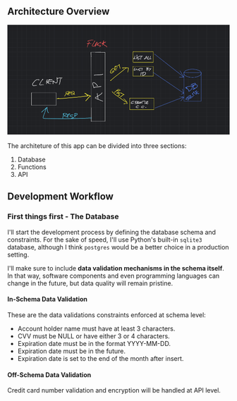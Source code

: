 ## Architecture Overview
![Architecture Overview](docs/img/architecture_overview.png)

The architeture of this app can be divided into three sections:
1. Database
2. Functions
3. API

## Development Workflow

### First things first - The Database

I'll start the development process by defining the database schema and constraints. For the sake of speed, I'll use Python's built-in `sqlite3` database, although I think `postgres` would be a better choice in a production setting.

I'll make sure to include **data validation mechanisms in the schema itself**. In that way, software components and even programming languages can change in the future, but data quality will remain pristine.

#### In-Schema Data Validation
These are the data validations constraints enforced at schema level:
- Account holder name must have at least 3 characters.
- CVV must be NULL or have either 3 or 4 characters.
- Expiration date must be in the format YYYY-MM-DD.
- Expiration date must be in the future.
- Expiration date is set to the end of the month after insert.

#### Off-Schema Data Validation
Credit card number validation and encryption will be handled at API level.
